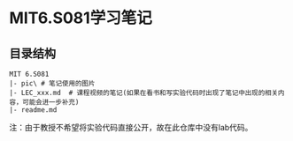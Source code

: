 # MIT6.S081学习笔记

## 目录结构
```
MIT 6.S081
|- pic\ # 笔记使用的图片
|- LEC_xxx.md  # 课程视频的笔记(如果在看书和写实验代码时出现了笔记中出现的相关内容，可能会进一步补充)
|- readme.md
```

注：由于教授不希望将实验代码直接公开，故在此仓库中没有lab代码。